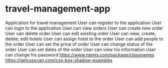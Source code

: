 # travel-management-app

Application for travel management
User can register to the application
User can login to the application
User can view orders
User can create new order
User can delete order
User can edit existing order
User can view, create, delete, edit hotels
User can assign hotel to the order
User can add people to the order
User can set the price of order
User can change status of the order
User can set dates of the order
User can view his information
User can change his password
https://www.npmjs.com/package/classnames
https://getcssscan.com/css-box-shadow-examples